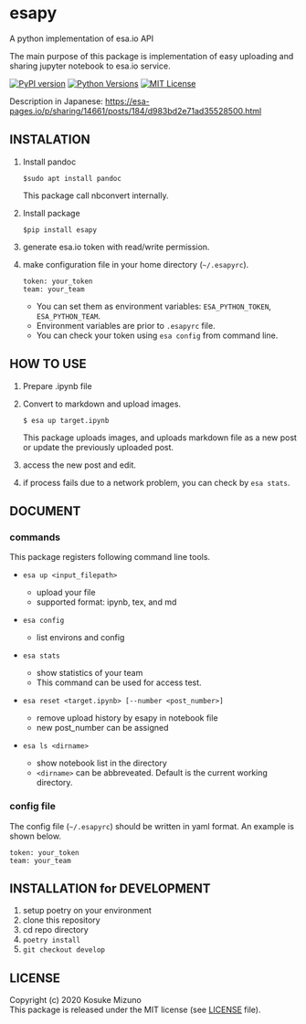# esapy

A python implementation of esa.io API

The main purpose of this package is implementation of easy uploading and sharing jupyter notebook to esa.io service.


[![PyPI version](https://badge.fury.io/py/esapy.svg)](https://badge.fury.io/py/esapy) [![Python Versions](https://img.shields.io/pypi/pyversions/esapy.svg)](https://pypi.org/project/esapy/)
[![MIT License](http://img.shields.io/badge/license-MIT-blue.svg?style=flat)](LICENSE)

Description in Japanese: <https://esa-pages.io/p/sharing/14661/posts/184/d983bd2e71ad35528500.html>


## INSTALATION

1. Install pandoc

    ```shell
    $sudo apt install pandoc
    ```

    This package call nbconvert internally.

1. Install package

    ```shell
    $pip install esapy
    ```

1. generate esa.io token with read/write permission.

1. make configuration file in your home directory (`~/.esapyrc`).

    ```YAML: ~/.esapyrc
    token: your_token
    team: your_team
    ```

    - You can set them as environment variables: `ESA_PYTHON_TOKEN`, `ESA_PYTHON_TEAM`.
    - Environment variables are prior to `.esapyrc` file.
    - You can check your token using `esa config` from command line. 



## HOW TO USE

1. Prepare .ipynb file

1. Convert to markdown and upload images.

    ```shell
    $ esa up target.ipynb
    ```

    This package uploads images, and uploads markdown file as a new post or update the previously uploaded post.

1. access the new post and edit.

1. if process fails due to a network problem, you can check by `esa stats`.


## DOCUMENT

### commands
This package registers following command line tools.

- `esa up <input_filepath>`
  - upload your file
  - supported format: ipynb, tex, and md

- `esa config`
  - list environs and config

- `esa stats`
  - show statistics of your team
  - This command can be used for access test.

- `esa reset <target.ipynb> [--number <post_number>]`
  - remove upload history by esapy in notebook file
  - new post_number can be assigned

- `esa ls <dirname>`
  - show notebook list in the directory
  - `<dirname>` can be abbreveated. Default is the current working directory.

### config file
The config file (`~/.esapyrc`) should be written in yaml format.
An example is shown below.
```yaml: ~/.esapyrc
token: your_token
team: your_team
```


## INSTALLATION for DEVELOPMENT

1. setup poetry on your environment
1. clone this repository
1. cd repo directory
1. `poetry install`
1. `git checkout develop`

## LICENSE
Copyright (c) 2020 Kosuke Mizuno  
This package is released under the MIT license (see [LICENSE](LICENSE) file).
